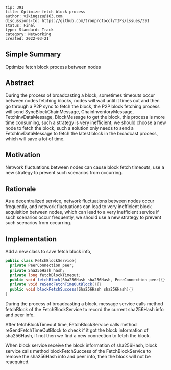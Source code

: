 ```
tip: 391
title: Optimize fetch block process
author: vikingzzu@163.com
discussions-to: https://github.com/tronprotocol/TIPs/issues/391
status: Final
type: Standards Track
category: Networking
created: 2022-03-21
```

## Simple Summary

Optimize fetch block process between nodes

## Abstract

During the process of broadcasting a block, sometimes timeouts occur between nodes fetching blocks, nodes will wait until it times out and then go through a P2P sync to fetch the block, the P2P block fetching process will send SyncBlockChainMessage, ChainInventoryMessage, FetchInvDataMessage, BlockMessage to get the block, this process is more time consuming, such a strategy is very inefficient, we should choose a new node to fetch the block, such a solution only needs to send a FetchInvDataMessage to fetch the latest block in the broadcast process, which will save a lot of time.

## Motivation

Network fluctuations between nodes can cause block fetch timeouts, use a new strategy to prevent such scenarios from occurring.

## Rationale

As a decentralized service, network fluctuations between nodes occur frequently, and network fluctuations can lead to very inefficient block acquisition between nodes, which can lead to a very inefficient service if such scenarios occur frequently, we should use a new strategy to prevent such scenarios from occurring.

## Implementation

Add a new class to save fetch block info,

```java
public class FetchBlockService{
  private PeerConnection peer;
  private Sha256Hash hash;
  private long fetchBlockTimeout;
  public void fetchBlock(Sha256Hash sha256Hash, PeerConnection peer){}
  private void reSendFetchTimeOutBlock(){}
  public void blockFetchSuccess(Sha256Hash sha256Hash){}
}
```



During the process of broadcasting a block,  message service  calls method fetchBlock of the FetchBlockService to record the current sha256Hash info and peer info.

After fetchBlockTimeout time, FetchBlockService calls method reSendFetchTimeOutBlock to check if it got the block information of sha256Hash, if not then we find a new connection to fetch the block.

When block service receive the block information of sha256Hash, block service  calls method blockFetchSuccess of the FetchBlockService to remove the sha256Hash info and peer info, then the block will not be reacquired.
